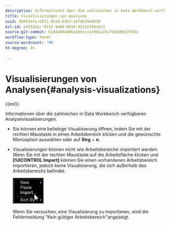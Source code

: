```yaml
---
description: Informationen über die zahlreichen in Data Workbench verfügbaren Analysevisualisierungen.
title: Visualisierungen von Analysen
uuid: db003afa-b971-4510-b762-3ef9b29e0910
exl-id: a455d3cc-8133-4a08-9656-91332765c6c3
source-git-commit: b1dda69a606a16dccca30d2a74c7e63dbd27936c
workflow-type: tm+mt
source-wordcount: '90'
ht-degree: 4%

---
```


# Visualisierungen von Analysen{#analysis-visualizations}

{{eol}}

Informationen über die zahlreichen in Data Workbench verfügbaren Analysevisualisierungen.

* Sie können eine beliebige Visualisierung öffnen, indem Sie mit der rechten Maustaste in einen Arbeitsbereich klicken und die gewünschte Menüoption auswählen oder auf **Strg** + **n**.

* Visualisierungen können nicht wie Arbeitsbereiche importiert werden. Wenn Sie mit der rechten Maustaste auf die Arbeitsfläche klicken und **[!UICONTROL Import]** können Sie einen vorhandenen Arbeitsbereich importieren, jedoch keine Visualisierung, die sich außerhalb des Arbeitsbereichs befindet.

   ![](assets/import_workspace.png)

   Wenn Sie versuchen, eine Visualisierung zu importieren, wird die Fehlermeldung &quot;Kein gültiger Arbeitsbereich&quot;angezeigt.
